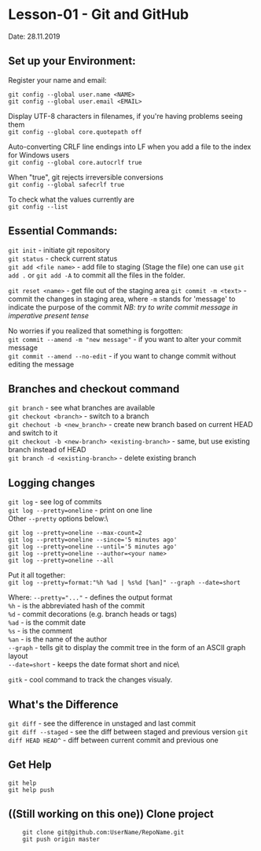 # Lesson-01 - Git and GitHub
Date: 28.11.2019

## Set up your Environment:
Register your name and email:
```
git config --global user.name <NAME>
git config --global user.email <EMAIL>
```

Display UTF-8 characters in filenames, if you're having problems seeing them\
`git config --global core.quotepath off`

Auto-converting CRLF line endings into LF when you add a file to the index for Windows users\
`git config --global core.autocrlf true`

When "true", git rejects irreversible conversions\
`git config --global safecrlf true`

To check what the values currently are\
`git config --list`

## Essential Commands:
`git init` - initiate git repository\
`git status` - check current status\
`git add <file name>` - add file to staging (Stage the file)
one can use `git add .` or `git add -A` to commit all the files in the folder.

`git reset <name>` - get file out of the staging area
`git commit -m <text>` - commit the changes in staging area, where `-m` stands for 'message' to indicate the purpose of the commit
*NB: try to write commit message in imperative present tense*

No worries if you realized that something is forgotten:\
`git commit --amend -m "new message"` - if you want to alter your commit message\
`git commit --amend --no-edit` - if you want to change commit without editing the message

## Branches and checkout command
`git branch` - see what branches are available\
`git checkout <branch>` - switch to a branch\
`git chechout -b <new_branch>` - create new branch based on current HEAD and switch to it\
`git checkout -b <new-branch> <existing-branch>` - same, but use existing branch instead of HEAD\
`git branch -d <existing-branch>` - delete existing branch

## Logging changes
`git log` - see log of commits\
`git log --pretty=oneline` - print on one line\
Other `--pretty` options below:\
```
git log --pretty=oneline --max-count=2
git log --pretty=oneline --since='5 minutes ago'
git log --pretty=oneline --until='5 minutes ago'
git log --pretty=oneline --author=<your name>
git log --pretty=oneline --all
```
Put it all together:\
`git log --pretty=format:"%h %ad | %s%d [%an]" --graph --date=short`

Where:
		`--pretty="..."` - defines the output format\
		`%h` - is the abbreviated hash of the commit\
		`%d` - commit decorations (e.g. branch heads or tags)\
		`%ad` - is the commit date\
		`%s` - is the comment\
		`%an` - is the name of the author\
		`--graph` - tells git to display the commit tree in the form of an ASCII graph layout\
		`--date=short` - keeps the date format short and nice\

`gitk` - cool command to track the changes visualy.

## What's the Difference
`git diff` - see the difference in unstaged and last commit\
`git diff --staged` - see the diff between staged and previous version
`git diff HEAD HEAD^` - diff between current commit and previous one

## Get Help
```
git help
git help push
```

## ((Still working on this one)) Clone project
```
	git clone git@github.com:UserName/RepoName.git
	git push origin master
```
